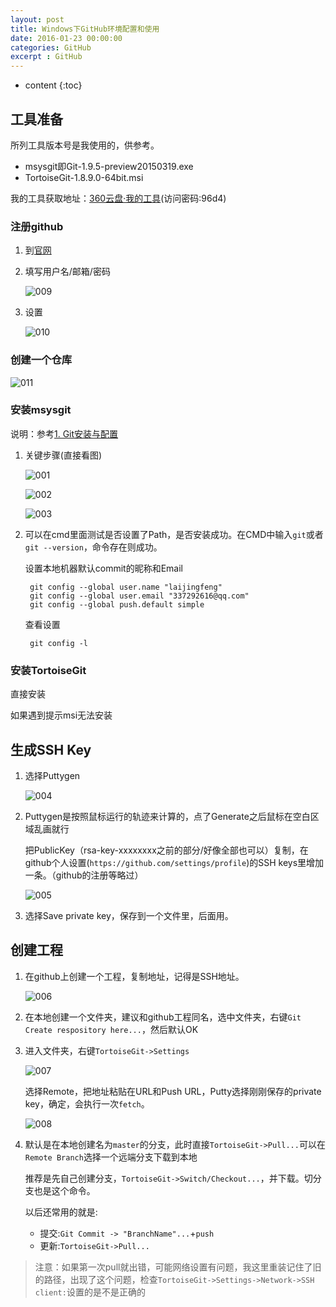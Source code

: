 ```yaml
---
layout: post
title: Windows下GitHub环境配置和使用
date: 2016-01-23 00:00:00
categories: GitHub
excerpt : GitHub
---
```


* content
{:toc}

## 工具准备

所列工具版本号是我使用的，供参考。

- msysgit即Git-1.9.5-preview20150319.exe
- TortoiseGit-1.8.9.0-64bit.msi

我的工具获取地址：[360云盘·我的工具](https://yunpan.cn/crx4EiiNVFGRM)(访问密码:96d4)

### 注册github

1. 到[官网](https://github.com/)

1. 填写用户名/邮箱/密码

	![009](/assets/blog-images/2016-01/009.png)

1. 设置

	![010](/assets/blog-images/2016-01/010.png)

### 创建一个仓库

![011](/assets/blog-images/2016-01/011.png)
	
### 安装msysgit

说明：参考[1. Git安装与配置](http://blog.csdn.net/renfufei/article/details/41647875)

1. 关键步骤(直接看图)

	![001](/assets/blog-images/2016-01/001.png)

	![002](/assets/blog-images/2016-01/002.png)

	![003](/assets/blog-images/2016-01/003.png)

1. 可以在cmd里面测试是否设置了Path，是否安装成功。在CMD中输入`git`或者`git --version`，命令存在则成功。

	设置本地机器默认commit的昵称和Email

		git config --global user.name "laijingfeng"  
		git config --global user.email "337292616@qq.com"  
		git config --global push.default simple

	查看设置

		git config -l

### 安装TortoiseGit

直接安装

如果遇到提示msi无法安装

## 生成SSH Key

1. 选择Puttygen

	![004](/assets/blog-images/2016-01/004.png)

1. Puttygen是按照鼠标运行的轨迹来计算的，点了Generate之后鼠标在空白区域乱画就行

	把PublicKey（rsa-key-xxxxxxxx之前的部分/好像全部也可以）复制，在github个人设置(`https://github.com/settings/profile`)的SSH keys里增加一条。（github的注册等略过）

	![005](/assets/blog-images/2016-01/005.png)

1. 选择Save private key，保存到一个文件里，后面用。

## 创建工程

1. 在github上创建一个工程，复制地址，记得是SSH地址。

	![006](/assets/blog-images/2016-01/006.png)

1. 在本地创建一个文件夹，建议和github工程同名，选中文件夹，右键`Git Create respository here...`，然后默认OK

1. 进入文件夹，右键`TortoiseGit->Settings`

	![007](/assets/blog-images/2016-01/007.png)

	选择Remote，把地址粘贴在URL和Push URL，Putty选择刚刚保存的private key，确定，会执行一次`fetch`。

	![008](/assets/blog-images/2016-01/008.png)

1. 默认是在本地创建名为`master`的分支，此时直接`TortoiseGit->Pull...`可以在`Remote Branch`选择一个远端分支下载到本地
	
	推荐是先自己创建分支，`TortoiseGit->Switch/Checkout...`，并下载。切分支也是这个命令。
	
	以后还常用的就是:
	
	- 提交:`Git Commit -> "BranchName"...`+`push`
	- 更新:`TortoiseGit->Pull...`

> 注意：如果第一次pull就出错，可能网络设置有问题，我这里重装记住了旧的路径，出现了这个问题，检查`TortoiseGit->Settings->Network->SSH client:`设置的是不是正确的

